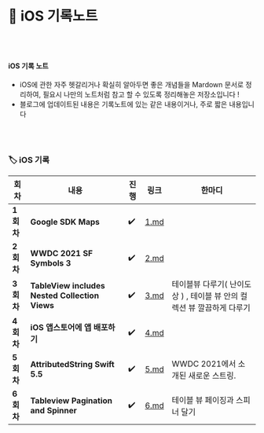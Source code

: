 # 🍭 iOS 기록노트



</br>

</br>



#### iOS 기록 노트

- iOS에 관한 자주 헷갈리거나 확실히 알아두면 좋은 개념들을 Mardown 문서로 정리하여, 필요시 나만의 노트처럼 참고 할 수 있도록 정리해놓은 저장소입니다 !
- 블로그에 업데이트된 내용은 기록노트에 있는 같은 내용이거나, 주로 짧은 내용입니다 



</br>

</br>





### 🏷 iOS 기록 

| 회차      | 내용                                           | 진행 | 링크                                                         | 한마디                                                       |
| --------- | ---------------------------------------------- | ---- | ------------------------------------------------------------ | ------------------------------------------------------------ |
| **1회차** | **Google SDK Maps**                            | ✔️    | [1.md](https://github.com/Youngminah/iosStudyRecording/blob/main/iOS/1.md) |                                                              |
| **2회차** | **WWDC 2021 SF Symbols 3**                     | ✔️    | [2.md](https://github.com/Youngminah/iosStudyRecording/blob/main/iOS/2.md) |                                                              |
| **3회차** | **TableView includes Nested Collection Views** | ✔️    | [3.md](https://github.com/Youngminah/iosStudyRecording/blob/main/iOS/3.md) | 테이블뷰 다루기( 난이도 상 ) , 테이블 뷰 안의 컬렉션 뷰 깔끔하게 다루기 |
| **4회차** | **iOS 앱스토어에 앱 배포하기**                 | ✔️    | [4.md](https://github.com/Youngminah/iosStudyRecording/blob/main/iOS/4.md) |                                                              |
| **5회차** | **AttributedString Swift 5.5**                 | ✔️    | [5.md](https://github.com/Youngminah/iosStudyRecording/blob/main/iOS/5.md) | WWDC 2021에서 소개된 새로운 스트링.                          |
| **6회차** | **Tableview Pagination and Spinner**           | ✔️    | [6.md](https://github.com/Youngminah/iosStudyRecording/blob/main/iOS/6.md) | 테이블 뷰 페이징과 스피너 달기                               |

</br>

</br>
